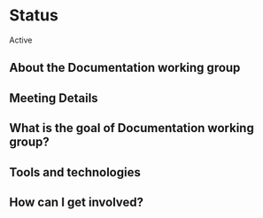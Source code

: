 # Status
Active

## About the Documentation working group

## Meeting Details

## What is the goal of Documentation working group?


## Tools and technologies


## How can I get involved?

